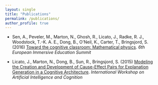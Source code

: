 ```yaml
---
layout: single
title: "Publications"
permalink: /publications/
author_profile: true
---
```


- Sen, A., Peveler, M., Marton, N., Ghosh, R., Licato, J., Radke, R. J., Woodstock, T.-K. A. E., Dong, B., O'Neil, K., Carter, T., Bringsjord, S. (2016) [Toward the cognitive classroom: Mathematical physics](https://cisl.rpi.edu/research/publications/conference-proceedings/toward-cognitive-classroom-mathematical-physics). *6th European Immersive Education Summit*

- Licato, J., Marton, N., Dong, B., Sun, R., Bringsjord, S. (2015) [Modeling the Creation and Development of Cause-Effect Pairs for Explanation Generation in a Cognitive Architecture](http://ceur-ws.org/Vol-1510/paper3.pdf). *International Workshop on Artificial Intelligence and Cognition*
